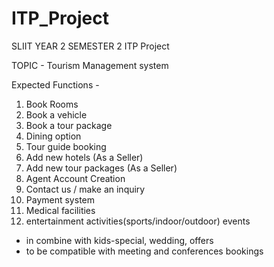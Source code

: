 # ITP_Project
SLIIT YEAR 2 SEMESTER 2 ITP Project

TOPIC - Tourism Management system

Expected Functions - 
1) Book Rooms
2) Book a vehicle
3) Book a tour package 
4) Dining option 
5) Tour guide booking 
6) Add new hotels (As a Seller)
7) Add new tour packages (As a Seller)
8) Agent Account Creation 
9) Contact us / make an inquiry 
10) Payment system 
11) Medical facilities
12) entertainment activities(sports/indoor/outdoor) events

+ in combine with kids-special, wedding, offers
+ to be compatible with meeting and conferences bookings

